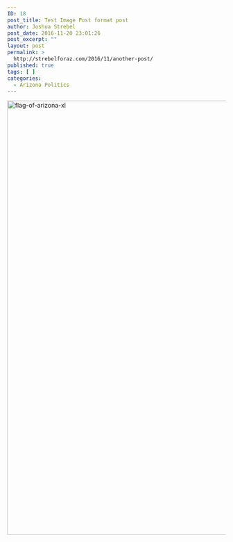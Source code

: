 ```yaml
---
ID: 18
post_title: Test Image Post format post
author: Joshua Strebel
post_date: 2016-11-20 23:01:26
post_excerpt: ""
layout: post
permalink: >
  http://strebelforaz.com/2016/11/another-post/
published: true
tags: [ ]
categories:
  - Arizona Politics
---
```

<img class="alignnone size-full wp-image-20" src="http://strebelforaz.com/wp-content/uploads/2016/11/Flag-of-Arizona-XL.jpg" alt="flag-of-arizona-xl" width="1500" height="1000" />